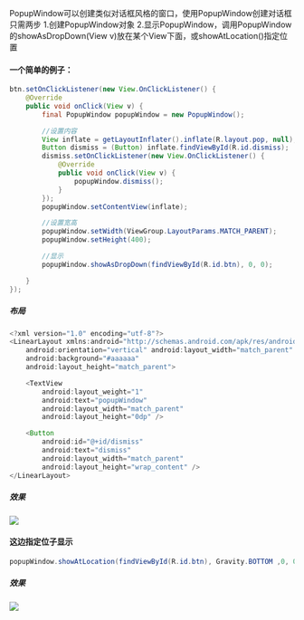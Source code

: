 PopupWindow可以创建类似对话框风格的窗口，使用PopupWindow创建对话框只需两步
1.创建PopupWindow对象
2.显示PopupWindow，调用PopupWindow的showAsDropDown(View v)放在某个View下面，或showAtLocation()指定位置

#### 一个简单的例子：
```java
btn.setOnClickListener(new View.OnClickListener() {
    @Override
    public void onClick(View v) {
        final PopupWindow popupWindow = new PopupWindow();

        //设置内容
        View inflate = getLayoutInflater().inflate(R.layout.pop, null);
        Button dismiss = (Button) inflate.findViewById(R.id.dismiss);
        dismiss.setOnClickListener(new View.OnClickListener() {
            @Override
            public void onClick(View v) {
                popupWindow.dismiss();
            }
        });
        popupWindow.setContentView(inflate);

        //设置宽高
        popupWindow.setWidth(ViewGroup.LayoutParams.MATCH_PARENT);
        popupWindow.setHeight(400);

        //显示
        popupWindow.showAsDropDown(findViewById(R.id.btn), 0, 0);

    }
});
```

##### 布局
```java
<?xml version="1.0" encoding="utf-8"?>
<LinearLayout xmlns:android="http://schemas.android.com/apk/res/android"
    android:orientation="vertical" android:layout_width="match_parent"
    android:background="#aaaaaa"
    android:layout_height="match_parent">

    <TextView
        android:layout_weight="1"
        android:text="popupWindow"
        android:layout_width="match_parent"
        android:layout_height="0dp" />

    <Button
        android:id="@+id/dismiss"
        android:text="dismiss"
        android:layout_width="match_parent"
        android:layout_height="wrap_content" />
</LinearLayout>
```

##### 效果
![](http://osswb.oss-cn-shanghai.aliyuncs.com/image/20160321233159.gif)


#### 这边指定位子显示
```java
popupWindow.showAtLocation(findViewById(R.id.btn), Gravity.BOTTOM ,0, 0);
```
##### 效果
![](http://osswb.oss-cn-shanghai.aliyuncs.com/image/20160321233160.gif)